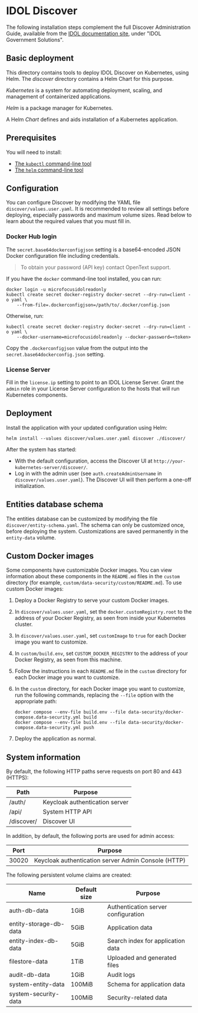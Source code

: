 # IDOL Discover

The following installation steps complement the full Discover Administration Guide, available from the [IDOL documentation site](https://www.microfocus.com/documentation/idol/), under "IDOL Government Solutions".

## Basic deployment

This directory contains tools to deploy IDOL Discover on Kubernetes, using Helm.  The _discover_ directory contains a
Helm Chart for this purpose.

_Kubernetes_ is a system for automating deployment, scaling, and management of containerized applications.

_Helm_ is a package manager for Kubernetes.

A Helm _Chart_ defines and aids installation of a Kubernetes application.

## Prerequisites

You will need to install:
* [The `kubectl` command-line tool](https://kubernetes.io/docs/tasks/tools/install-kubectl/)
* [The `helm` command-line tool](https://helm.sh/)

## Configuration

You can configure Discover by modifying the YAML file `discover/values.user.yaml`.  It is recommended to review all
settings before deploying, especially passwords and maximum volume sizes.  Read below to learn about the required values
that you must fill in.

### Docker Hub login

The `secret.base64dockerconfigjson` setting is a base64-encoded JSON Docker configuration file including credentials.

> To obtain your password (API key) contact OpenText support.

If you have the `docker` command-line tool installed, you can run:

```
docker login -u microfocusidolreadonly
kubectl create secret docker-registry docker-secret --dry-run=client -o yaml \
    --from-file=.dockerconfigjson=/path/to/.docker/config.json
```

Otherwise, run:

```
kubectl create secret docker-registry docker-secret --dry-run=client -o yaml \
    --docker-username=microfocusidolreadonly --docker-password=<token>
```

Copy the `.dockerconfigjson` value from the output into the `secret.base64dockerconfig.json` setting.

### License Server

Fill in the `license.ip` setting to point to an IDOL License Server.  Grant the `admin` role in your License Server
configuration to the hosts that will run Kubernetes components.

## Deployment

Install the application with your updated configuration using Helm:

```
helm install --values discover/values.user.yaml discover ./discover/
```

After the system has started:
* With the default configuration, access the Discover UI at `http://your-kubernetes-server/discover/`.
* Log in with the admin user (see `auth.createAdminUsername` in `discover/values.user.yaml`). The Discover UI will then
  perform a one-off initialization.

## Entities database schema

The entities database can be customized by modifying the file `discover/entity-schema.yaml`.  The schema can only be
customized once, before deploying the system.  Customizations are saved permanently in the `entity-data` volume.

## Custom Docker images

Some components have customizable Docker images.  You can view information about these components in the `README.md`
files in the `custom` directory (for example, `custom/data-security/custom/README.md`).  To use custom Docker images:

1. Deploy a Docker Registry to serve your custom Docker images.
2. In `discover/values.user.yaml`, set the `docker.customRegistry.root` to the address of your Docker Registry, as seen
   from inside your Kubernetes cluster.
3. In `discover/values.user.yaml`, set `customImage` to `true` for each Docker image you want to customize.
4. In `custom/build.env`, set `CUSTOM_DOCKER_REGISTRY` to the address of your Docker Registry, as seen from this
   machine.
5. Follow the instructions in each `README.md` file in the `custom` directory for each Docker image you want to
   customize.
6. In the `custom` directory, for each Docker image you want to customize, run the following commands, replacing the
   `--file` option with the appropriate path:
 
   ```
   docker compose --env-file build.env --file data-security/docker-compose.data-security.yml build
   docker compose --env-file build.env --file data-security/docker-compose.data-security.yml push
   ```

7. Deploy the application as normal.

## System information

By default, the following HTTP paths serve requests on port 80 and 443 (HTTPS):

| **Path**   | **Purpose**                    |
|------------|--------------------------------|
| /auth/     | Keycloak authentication server |
| /api/      | System HTTP API                |
| /discover/ | Discover UI                    |

In addition, by default, the following ports are used for admin access:

| **Port** | **Purpose**                                         |
|----------|-----------------------------------------------------|
| 30020    | Keycloak authentication server Admin Console (HTTP) |

The following persistent volume claims are created:

| **Name**               | **Default size** | **Purpose**                         |
|------------------------|------------------|-------------------------------------|
| auth-db-data           | 1GiB             | Authentication server configuration |
| entity-storage-db-data | 5GiB             | Application data                    |
| entity-index-db-data   | 5GiB             | Search index for application data   |
| filestore-data         | 1TiB             | Uploaded and generated files        |
| audit-db-data          | 1GiB             | Audit logs                          |
| system-entity-data     | 100MiB           | Schema for application data         |
| system-security-data   | 100MiB           | Security-related data               |
